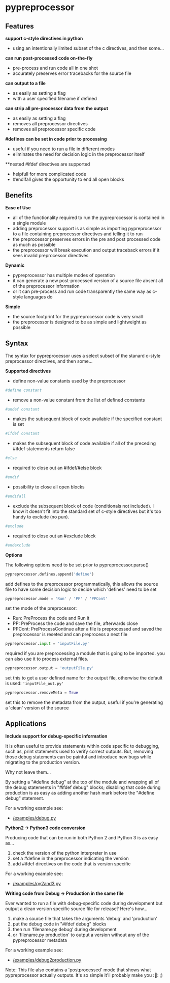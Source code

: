 # pypreprocessor

## Features

**support c-style directives in python**

* using an intentionally limited subset of the c directives, and then some...

**can run post-processed code on-the-fly**

* pre-process and run code all in one shot
* accurately preserves error tracebacks for the source file

**can output to a file**

* as easily as setting a flag
* with a user specified filename if defined

**can strip all pre-processor data from the output**

* as easily as setting a flag
* removes all preprocessor directives
* removes all preprocessor specific code

**#defines can be set in code prior to processing**

* useful if you need to run a file in different modes
* eliminates the need for decision logic in the preprocessor itself

**nested #ifdef directives are supported

* helpfull for more complicated code
* #endifall gives the opportunity to end all open blocks


## Benefits

**Ease of Use**

* all of the functionality required to run the pypreprocessor is contained in a single module
* adding preprocessor support is as simple as importing pypreprocessor to a file containing preprocessor directives and telling it to run
* the preprocessor preserves errors in the pre and post processed code as much as possible
* the preprocessor will break execution and output traceback errors if it sees invalid preprocessor directives

**Dynamic**

* pypreprocessor has multiple modes of operation
* it can generate a new post-processed version of a source file absent all of the preprocessor information
* or it can pre-process and run code transparently the same way as c-style languages do

**Simple**
* the source footprint for the pypreprocessor code is very small
* the preprocessor is designed to be as simple and lightweight as possible

## Syntax

The syntax for pypreprocessor uses a select subset of the stanard c-style preprocessor directives, and then some...

**Supported directives**

* define non-value constants used by the preprocessor
```python
#define constant
```


* remove a non-value constant from the list of defined constants
```python
#undef constant
```

* makes the subsequent block of code available if the specified constant is set
```python
#ifdef constant
```

* makes the subsequent block of code available if all of the preceding #ifdef statements return false
```python
#else
```

* required to close out an #ifdef/#else block
```python
#endif
```
* possibility to close all open blocks
```python
#endifall
```

* exclude the subsequent block of code (conditionals not included). I know it doesn't fit into the standard set of c-style directives but it's too handy to exclude (no pun).
```python
#exclude
```

* required to close out an #exclude block
```python
#endexclude
```

**Options**

The following options need to be set prior to pypreprocessor.parse()


```python
pypreprocessor.defines.append('define')
```
add defines to the preprocessor programmatically, this allows the source file to have some decision logic to decide which 'defines' need to be set

```python
pypreprocessor.mode = 'Run' / 'PP' / 'PPCont'
```
set the mode of the preprocessor:
* Run: PreProcess the code and Run it
* PP: PreProcess the code and save the file, afterwards close
* PPCont: PreProcessContinue after a file is preprocessed and saved the preprocessor is reseted and can preprocess a next file

```python
pypreprocessor.input = 'inputFile.py'
```
required if you are preprocessing a module that is going to be imported. you can also use it to process external files.

```python
pypreprocessor.output = 'outputFile.py'
```
set this to get a user defined name for the output file, otherwise the default is used: ``` 'inputFile_out.py' ```

```python
pypreprocessor.removeMeta = True
```
set this to remove the metadata from the output, useful if you're generating a 'clean' version of the source

## Applications

**Include support for debug-specific information**

It is often useful to provide statements within code specific to debugging, such as, print statements used to verify correct outputs. But, removing those debug statements can be painful and introduce new bugs while migrating to the production version.

Why not leave them...

By setting a "#define debug" at the top of the module and wrapping all of the debug statements in "#ifdef debug" blocks; disabling that code during production is as easy as adding another hash mark before the "#define debug" statement.

For a working example see:

* [/examples/debug.py](https://github.com/evanplaice/pypreprocessor/blob/master/Examples/debug.py)

**Python2 -> Python3 code conversion**

Producing code that can be run in both Python 2 and Python 3 is as easy as...

1. check the version of the python interpreter in use
2. set a #define in the preprocessor indicating the version
3. add #ifdef directives on the code that is version specific

For a working example see:

* [/examples/py2and3.py](https://github.com/evanplaice/pypreprocessor/blob/master/Examples/py2and3.py)

**Writing code from Debug -> Production in the same file**

Ever wanted to run a file with debug-specific code during development but output a clean version specific source file for release? Here's how...

1. make a source file that takes the arguments 'debug' and 'production'
2. put the debug code in "#ifdef debug" blocks
3. then run 'filename.py debug' during development
4. or 'filename.py production' to output a version without any of the pypreprocessor metadata

For a working example see:

* [/examples/debug2production.py](https://github.com/evanplaice/pypreprocessor/blob/master/Examples/debug2production.py)

Note: This file also contains a 'postprocessed' mode that shows what pypreprocessor actually outputs. It's so simple it'll probably make you ::facepalm:: ;)

